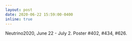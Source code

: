 ```yaml
---
layout: post
date: 2020-06-22 15:59:00-0400
inline: true
---
```

Neutrino2020, June 22 - July 2. Poster #402, #434, #626.
